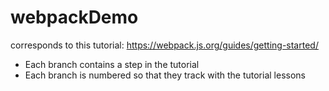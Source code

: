 # webpackDemo
corresponds to this tutorial:
https://webpack.js.org/guides/getting-started/
* Each branch contains a step in the tutorial
* Each branch is numbered so that they track with the tutorial lessons
